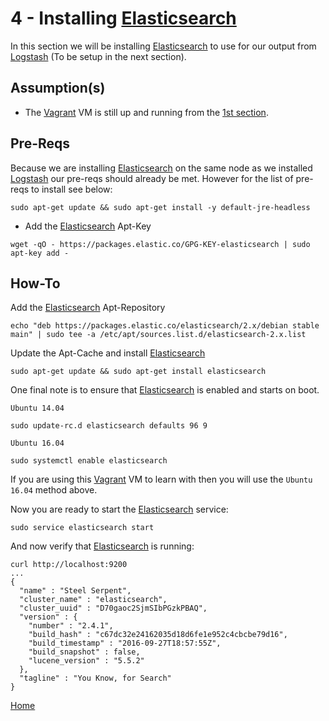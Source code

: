 4 - Installing [Elasticsearch]
============================

In this section we will be installing [Elasticsearch] to use for our output
from [Logstash] (To be setup in the next section).

Assumption(s)
-------------
* The [Vagrant] VM is still up and running from the [1st section](1-Installing-Logstash/README.md).

Pre-Reqs
--------
Because we are installing [Elasticsearch] on the same node as we installed
[Logstash] our pre-reqs should already be met. However for the list of pre-reqs
to install see below:

```
sudo apt-get update && sudo apt-get install -y default-jre-headless
```

* Add the [Elasticsearch] Apt-Key
```
wget -qO - https://packages.elastic.co/GPG-KEY-elasticsearch | sudo apt-key add -
```

How-To
------
Add the [Elasticsearch] Apt-Repository
```
echo "deb https://packages.elastic.co/elasticsearch/2.x/debian stable main" | sudo tee -a /etc/apt/sources.list.d/elasticsearch-2.x.list
```
Update the Apt-Cache and install [Elasticsearch]
```
sudo apt-get update && sudo apt-get install elasticsearch
```

One final note is to ensure that [Elasticsearch] is enabled and starts on boot.

`Ubuntu 14.04`
```
sudo update-rc.d elasticsearch defaults 96 9
```
`Ubuntu 16.04`
```
sudo systemctl enable elasticsearch
```
If you are using this [Vagrant] VM to learn with then you will use the
`Ubuntu 16.04` method above.

Now you are ready to start the [Elasticsearch] service:
```
sudo service elasticsearch start
```

And now verify that [Elasticsearch] is running:
```
curl http://localhost:9200
...
{
  "name" : "Steel Serpent",
  "cluster_name" : "elasticsearch",
  "cluster_uuid" : "D70gaoc2SjmSIbPGzkPBAQ",
  "version" : {
    "number" : "2.4.1",
    "build_hash" : "c67dc32e24162035d18d6fe1e952c4cbcbe79d16",
    "build_timestamp" : "2016-09-27T18:57:55Z",
    "build_snapshot" : false,
    "lucene_version" : "5.5.2"
  },
  "tagline" : "You Know, for Search"
}
```

[Home](../README.md)

[Elasticsearch]: <https://www.elastic.co/products/elasticsearch>
[Logstash]: <https://www.elastic.co/products/logstash>
[Vagrant]: <https://www.vagrantup.com/>
